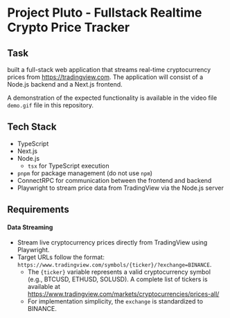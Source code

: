 # Project Pluto - Fullstack Realtime Crypto Price Tracker



## Task
built a full-stack web application that streams real-time cryptocurrency prices from https://tradingview.com. The application will consist of a Node.js backend and a Next.js frontend.

A demonstration of the expected functionality is available in the video file `demo.gif` file in this repository.

## Tech Stack
*   TypeScript
*   Next.js
*   Node.js
    *   `tsx` for TypeScript execution
*   `pnpm` for package management (do not use `npm`)
*   ConnectRPC for communication between the frontend and backend
*   Playwright to stream price data from TradingView via the Node.js server


## Requirements

#### Data Streaming
*   Stream live cryptocurrency prices directly from TradingView using Playwright.
*   Target URLs follow the format: `https://www.tradingview.com/symbols/{ticker}/?exchange=BINANCE`.
    *   The `{ticker}` variable represents a valid cryptocurrency symbol (e.g., BTCUSD, ETHUSD, SOLUSD). A complete list of tickers is available at https://www.tradingview.com/markets/cryptocurrencies/prices-all/
    *   For implementation simplicity, the `exchange` is standardized to BINANCE.
